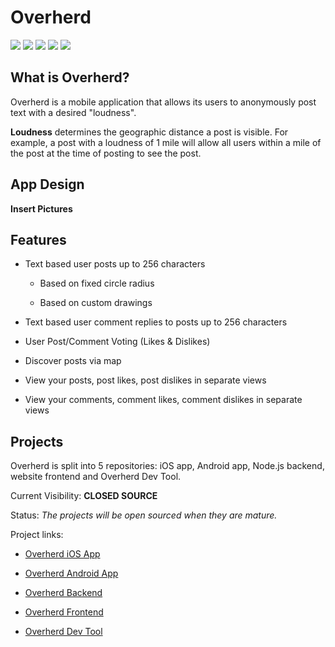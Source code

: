 # Overherd

[![](https://img.shields.io/static/v1?label=iOS&message=13&color=ffac45)](README.md)
[![](https://img.shields.io/static/v1?label=Android&message=8.0&color=b07219)](README.md)
[![](https://img.shields.io/static/v1?label=Node.js&message=13.x&color=76ae63)](README.md)
[![](https://img.shields.io/static/v1?label=Python&message=3.7.x&color=3573a5)](README.md)
[![](https://img.shields.io/static/v1?label=License&message=MIT&color=lightgrey)](LICENSE.md)

## What is Overherd?

Overherd is a mobile application that allows its users to anonymously post text with a desired "loudness". 

**Loudness** determines the geographic distance a post is visible. For example, a post with a loudness of 1 mile will allow all users within a mile of the post at the time of posting to see the post.



## App Design

**Insert Pictures**



## Features

* Text based user posts up to 256 characters
  
  * Based on fixed circle radius
  
  * Based on custom drawings

* Text based user comment replies to posts up to 256 characters

* User Post/Comment Voting (Likes & Dislikes)

* Discover posts via map

* View your posts, post likes, post dislikes in separate views

* View your comments, comment likes, comment dislikes in separate views



## Projects

Overherd is split into 5 repositories: iOS app, Android app, Node.js backend, website frontend and Overherd Dev Tool.



Current Visibility: **CLOSED SOURCE**

Status: *The projects will be open sourced when they are mature.*



Project links:

* [Overherd iOS App](https://github.com/Overherd/Overherd-ios)

* [Overherd Android App](https://github.com/Overherd/Overherd-android)

* [Overherd Backend](https://github.com/Overherd/Overherd-backend)

* [Overherd Frontend](https://github.com/Overherd/Overherd-frontend)

* [Overherd Dev Tool](https://github.com/Overherd/Overherd-devtool)



